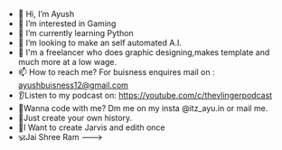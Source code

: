 - 👋 Hi, I’m Ayush
- 👀 I’m interested in Gaming
- 🌱 I’m currently learning Python
- 💞️ I’m looking to make an self automated A.I.
- 💸 I'm a freelancer who does graphic designing,makes template and much more at a low wage.
- 📫 How to reach me? For buisness enquires mail on : ayushbuisness12@gmail.com
- 👂Listen to my podcast on: https://youtube.com/c/thevlingerpodcast
- 🤝Wanna code with me? Dm me on my insta @itz_ayu.in or mail me.
- 📜Just create your own history.
- 🤖I Want to create Jarvis and edith once
- 🕉️Jai Shree Ram
--->
